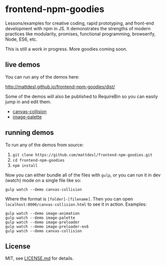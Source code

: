 # frontend-npm-goodies

Lessons/examples for creative coding, rapid prototyping, and front-end development with npm in JS. It demonstrates the strengths of modern practices like modularity, promises, functional programming, browserify, Node, ES6, etc.

This is still a work in progress. More goodies coming soon.

## live demos

You can run any of the demos here:  

http://mattdesl.github.io/frontend-npm-goodies/dist/

Some of the demos will also be published to RequireBin so you can easily jump in and edit them.

- [canvas-collision](http://requirebin.com/?gist=2af8e18dae0111886aa1)
- [image-palette](http://requirebin.com/?gist=1f49e56f22fa9caa94d7)

## running demos

To run any of the demos from source:

1. `git clone https://github.com/mattdesl/frontend-npm-goodies.git`
2. `cd frontend-npm-goodies`
3. `npm install`

Now you can either bundle all of the files with `gulp`, or you can run it in dev (watch) mode on a single file like so:

```gulp watch --demo canvas-collision```

Where the format is `[folder]-[filename]`. Then you can open `localhost:8000/canvas-collision.html` to see it in action. Examples:

```
gulp watch --demo image-animation
gulp watch --demo image-palette
gulp watch --demo image-preloader
gulp watch --demo image-preloader-es6
gulp watch --demo canvas-collision
```

## License

MIT, see [LICENSE.md](http://github.com/mattdesl/frontend-npm-goodies/blob/master/LICENSE.md) for details.
